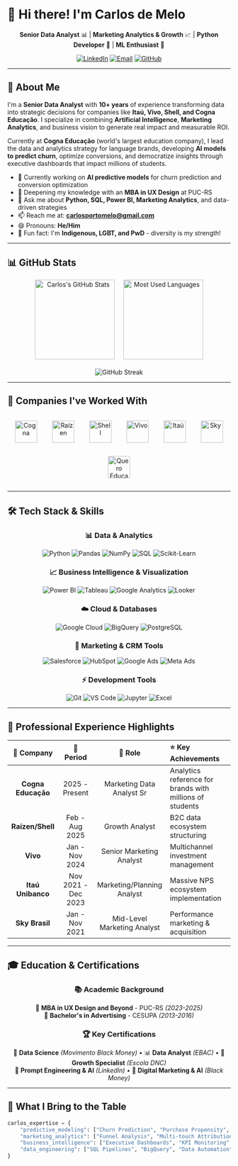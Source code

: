 # 👋 Hi there! I'm Carlos de Melo

<div align="center">

**Senior Data Analyst** 📊 | **Marketing Analytics & Growth** 📈 | **Python Developer** 🐍 | **ML Enthusiast** 🤖

[![LinkedIn](https://img.shields.io/badge/LinkedIn-0077B5?style=flat-square&logo=linkedin&logoColor=white)](https://www.linkedin.com/in/carlos-ailton)
[![Email](https://img.shields.io/badge/Email-D14836?style=flat-square&logo=gmail&logoColor=white)](mailto:carlosportomelo@gmail.com)
[![GitHub](https://img.shields.io/badge/Portfolio-181717?style=flat-square&logo=github&logoColor=white)](https://github.com/Carlosportomelo)

</div>

---

## 🚀 About Me

I'm a **Senior Data Analyst** with **10+ years** of experience transforming data into strategic decisions for companies like **Itaú, Vivo, Shell, and Cogna Educação**. I specialize in combining **Artificial Intelligence**, **Marketing Analytics**, and business vision to generate real impact and measurable ROI.

Currently at **Cogna Educação** (world's largest education company), I lead the data and analytics strategy for language brands, developing **AI models to predict churn**, optimize conversions, and democratize insights through executive dashboards that impact millions of students.

- 🔭 Currently working on **AI predictive models** for churn prediction and conversion optimization
- 🌱 Deepening my knowledge with an **MBA in UX Design** at PUC-RS
- 💬 Ask me about **Python, SQL, Power BI, Marketing Analytics**, and data-driven strategies
- 📫 Reach me at: **carlosportomelo@gmail.com**
- 😄 Pronouns: **He/Him**
- 🌈 Fun fact: I'm **Indigenous, LGBT, and PwD** - diversity is my strength!

---

## 📊 GitHub Stats

<div align="center">

<!-- Linha 1: Stats principais lado a lado -->
<div align="center" style="display: flex; justify-content: center; gap: 20px; flex-wrap: wrap; margin-bottom: 20px;">

<img height="180em" src="https://github-readme-stats.vercel.app/api?username=Carlosportomelo&show_icons=true&theme=radical&include_all_commits=true&count_private=true&hide_border=true" alt="Carlos's GitHub Stats" />

<img height="180em" src="https://github-readme-stats.vercel.app/api/top-langs/?username=Carlosportomelo&layout=compact&theme=radical&langs_count=8&hide_border=true" alt="Most Used Languages" />

</div>

<!-- Linha 2: Streak stats em linha única -->
<div align="center" style="display: flex; justify-content: center;">

<img src="https://github-readme-streak-stats.herokuapp.com/?user=Carlosportomelo&theme=radical&hide_border=true" alt="GitHub Streak" style="max-width: 100%;"/>

</div>

</div>

---

## 💼 Companies I've Worked With

<div align="center">

<img src="https://s3-symbol-logo.tradingview.com/cogna--600.png" alt="Cogna" height="50" style="margin: 15px"/>
<img src="https://logo.clearbit.com/raizen.com.br" alt="Raízen" height="50" style="margin: 15px"/>
<img src="https://logo.clearbit.com/shell.com" alt="Shell" height="50" style="margin: 15px"/>
<img src="https://logo.clearbit.com/vivo.com.br" alt="Vivo" height="50" style="margin: 15px"/>
<img src="https://logo.clearbit.com/itau.com.br" alt="Itaú" height="50" style="margin: 15px"/>
<img src="https://logo.clearbit.com/sky.com.br" alt="Sky" height="50" style="margin: 15px"/>
<img src="https://logo.clearbit.com/quero.education" alt="Quero Educação" height="50" style="margin: 15px"/>

</div>

---

## 🛠️ Tech Stack & Skills

<div align="center">

### 📊 Data & Analytics

![Python](https://img.shields.io/badge/Python-3776AB?style=for-the-badge&logo=python&logoColor=white)
![Pandas](https://img.shields.io/badge/Pandas-150458?style=for-the-badge&logo=pandas&logoColor=white)
![NumPy](https://img.shields.io/badge/NumPy-013243?style=for-the-badge&logo=numpy&logoColor=white)
![SQL](https://img.shields.io/badge/SQL-4479A1?style=for-the-badge&logo=mysql&logoColor=white)
![Scikit-Learn](https://img.shields.io/badge/Scikit--Learn-F7931E?style=for-the-badge&logo=scikitlearn&logoColor=white)

### 📈 Business Intelligence & Visualization

![Power BI](https://img.shields.io/badge/Power_BI-F2C811?style=for-the-badge&logo=powerbi&logoColor=black)
![Tableau](https://img.shields.io/badge/Tableau-E97627?style=for-the-badge&logo=tableau&logoColor=white)
![Google Analytics](https://img.shields.io/badge/Google%20Analytics-E37400?style=for-the-badge&logo=googleanalytics&logoColor=white)
![Looker](https://img.shields.io/badge/Looker-4285F4?style=for-the-badge&logo=looker&logoColor=white)

### ☁️ Cloud & Databases

![Google Cloud](https://img.shields.io/badge/Google_Cloud-4285F4?style=for-the-badge&logo=googlecloud&logoColor=white)
![BigQuery](https://img.shields.io/badge/BigQuery-669DF6?style=for-the-badge&logo=googlebigquery&logoColor=white)
![PostgreSQL](https://img.shields.io/badge/PostgreSQL-316192?style=for-the-badge&logo=postgresql&logoColor=white)

### 🎯 Marketing & CRM Tools

![Salesforce](https://img.shields.io/badge/Salesforce-00A1E0?style=for-the-badge&logo=salesforce&logoColor=white)
![HubSpot](https://img.shields.io/badge/HubSpot-FF7A59?style=for-the-badge&logo=hubspot&logoColor=white)
![Google Ads](https://img.shields.io/badge/Google%20Ads-4285F4?style=for-the-badge&logo=googleads&logoColor=white)
![Meta Ads](https://img.shields.io/badge/Meta%20Ads-0668E1?style=for-the-badge&logo=meta&logoColor=white)

### ⚡ Development Tools

![Git](https://img.shields.io/badge/Git-F05032?style=for-the-badge&logo=git&logoColor=white)
![VS Code](https://img.shields.io/badge/VS%20Code-007ACC?style=for-the-badge&logo=visualstudiocode&logoColor=white)
![Jupyter](https://img.shields.io/badge/Jupyter-F37626?style=for-the-badge&logo=jupyter&logoColor=white)
![Excel](https://img.shields.io/badge/Excel-217346?style=for-the-badge&logo=microsoftexcel&logoColor=white)

</div>

---

## 💼 Professional Experience Highlights

<div align="center">

| 🏢 Company | 📅 Period | 🎯 Role | ⭐ Key Achievements |
|:---:|:---:|:---:|:---|
| **Cogna Educação** | 2025 - Present | Marketing Data Analyst Sr | Analytics reference for brands with millions of students |
| **Raízen/Shell** | Feb - Aug 2025 | Growth Analyst | B2C data ecosystem structuring |
| **Vivo** | Jan - Nov 2024 | Senior Marketing Analyst | Multichannel investment management |
| **Itaú Unibanco** | Nov 2021 - Dec 2023 | Marketing/Planning Analyst | Massive NPS ecosystem implementation |
| **Sky Brasil** | Jan - Nov 2021 | Mid-Level Marketing Analyst | Performance marketing & acquisition |

</div>

---

## 🎓 Education & Certifications

<div align="center">

### 📚 Academic Background

🎨 **MBA in UX Design and Beyond** - PUC-RS _(2023-2025)_  
📢 **Bachelor's in Advertising** - CESUPA _(2013-2016)_

### 🏆 Key Certifications

🤖 **Data Science** _(Movimento Black Money)_ • 📊 **Data Analyst** _(EBAC)_ • 🎯 **Growth Specialist** _(Escola DNC)_  
🧠 **Prompt Engineering & AI** _(LinkedIn)_ • 📱 **Digital Marketing & AI** _(Black Money)_

</div>

---

## 🌟 What I Bring to the Table

```python
carlos_expertise = {
    "predictive_modeling": ["Churn Prediction", "Purchase Propensity", "Customer Segmentation"],
    "marketing_analytics": ["Funnel Analysis", "Multi-touch Attribution", "RFM Segmentation", "CAC/ROAS Optimization"],
    "business_intelligence": ["Executive Dashboards", "KPI Monitoring", "Data Storytelling"],
    "data_engineering": ["SQL Pipelines", "BigQuery", "Data Automation", "ETL Processes"]
}

